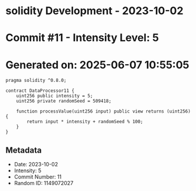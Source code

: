 ﻿# solidity Development - 2023-10-02
# Commit #11 - Intensity Level: 5
# Generated on: 2025-06-07 10:55:05
```solidity
pragma solidity ^0.8.0;

contract DataProcessor11 {
    uint256 public intensity = 5;
    uint256 private randomSeed = 509418;

    function processValue(uint256 input) public view returns (uint256) {
        return input * intensity + randomSeed % 100;
    }
}
```
## Metadata
- Date: 2023-10-02
- Intensity: 5
- Commit Number: 11
- Random ID: 1149072027
